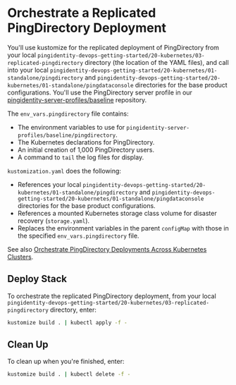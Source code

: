 # Orchestrate a Replicated PingDirectory Deployment

You'll use kustomize for the replicated deployment of PingDirectory from your local `pingidentity-devops-getting-started/20-kubernetes/03-replicated-pingdirectory` directory (the location of the YAML files), and call into your local `pingidentity-devops-getting-started/20-kubernetes/01-standalone/pingdirectory` and `pingidentity-devops-getting-started/20-kubernetes/01-standalone/pingdataconsole` directories for the base product configurations. You'll use the PingDirectory server profile in our [pingidentity-server-profiles/baseline](https://github.com/pingidentity/pingidentity-server-profiles/tree/master/baseline) repository.

The `env_vars.pingdirectory` file contains:

* The environment variables to use for `pingidentity-server-profiles/baseline/pingdirectory`.
* The Kubernetes declarations for PingDirectory.
* An initial creation of 1,000 PingDirectory users.
* A command to `tail` the log files for display.

`kustomization.yaml` does the following:

* References your local `pingidentity-devops-getting-started/20-kubernetes/01-standalone/pingdirectory` and `pingidentity-devops-getting-started/20-kubernetes/01-standalone/pingdataconsole` directories for the base product configurations.
* References a mounted Kubernetes storage class volume for disaster recovery (`storage.yaml`).
* Replaces the environment variables in the parent `configMap` with those in the specified `env_vars.pingdirectory` file.

See also [Orchestrate PingDirectory Deployments Across Kubernetes Clusters](deployK8sPD-clusters.md).

## Deploy Stack

To orchestrate the replicated PingDirectory deployment, from your local `pingidentity-devops-getting-started/20-kubernetes/03-replicated-pingdirectory` directory, enter:

```sh
kustomize build . | kubectl apply -f -
```

## Clean Up

To clean up when you're finished, enter:

```sh
kustomize build . | kubectl delete -f -
```
